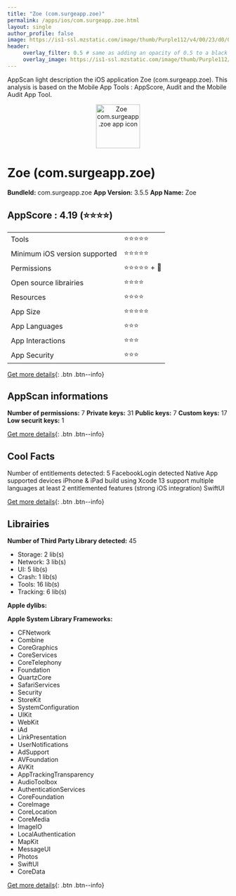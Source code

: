 ```yaml
---
title: "Zoe (com.surgeapp.zoe)"
permalink: /apps/ios/com.surgeapp.zoe.html
layout: single
author_profile: false
image: https://is1-ssl.mzstatic.com/image/thumb/Purple112/v4/00/23/d0/0023d0fe-268c-6d9e-5caf-7c897ca85f62/AppIcon-0-1x_U007emarketing-0-7-0-85-220.jpeg/512x512bb.jpg
header: 
     overlay_filter: 0.5 # same as adding an opacity of 0.5 to a black background
     overlay_image: https://is1-ssl.mzstatic.com/image/thumb/Purple112/v4/00/23/d0/0023d0fe-268c-6d9e-5caf-7c897ca85f62/AppIcon-0-1x_U007emarketing-0-7-0-85-220.jpeg/512x512bb.jpg
---
```

AppScan light description the iOS application Zoe (com.surgeapp.zoe). This analysis is based on the Mobile App Tools : AppScore, Audit and the Mobile Audit App Tool.

  
  
<div style="text-align: center;"><img src="https://is1-ssl.mzstatic.com/image/thumb/Purple112/v4/00/23/d0/0023d0fe-268c-6d9e-5caf-7c897ca85f62/AppIcon-0-1x_U007emarketing-0-7-0-85-220.jpeg/512x512bb.jpg" width="100" height="100" alt="Zoe com.surgeapp.zoe app icon"></div>  
  
# Zoe (com.surgeapp.zoe)

**BundleId:** com.surgeapp.zoe
**App Version:** 3.5.5
**App Name:** Zoe


## AppScore : 4.19 (⭐️⭐️⭐️⭐️) 

<table>
<tr><td> Tools </td><td> ⭐️⭐️⭐️⭐️⭐️ </td></tr>
<tr><td> Minimum iOS version supported </td><td> ⭐️⭐️⭐️⭐️⭐️ </td></tr>
<tr><td> Permissions </td><td> ⭐️⭐️⭐️⭐️⭐️ + 🌟 </td></tr>
<tr><td> Open source librairies </td><td> ⭐️⭐️⭐️⭐️ </td></tr>
<tr><td> Resources </td><td> ⭐️⭐️⭐️⭐️ </td></tr>
<tr><td> App Size </td><td> ⭐️⭐️⭐️⭐️⭐️ </td></tr>
<tr><td> App Languages </td><td> ⭐️⭐️⭐️ </td></tr>
<tr><td> App Interactions </td><td> ⭐️⭐️⭐️ </td></tr>
<tr><td> App Security </td><td> ⭐️⭐️⭐️ </td></tr>
</table>

[Get more details](/pricing.html){: .btn .btn--info}  
  
## AppScan informations 

**Number of permissions:** 7
**Private keys:** 31
**Public keys:** 7
**Custom keys:** 17
**Low securit keys:** 1
  
[Get more details](/pricing.html){: .btn .btn--info}

## Cool Facts

Number of entitlements detected: 5
FacebookLogin detected
Native App
supported devices iPhone & iPad
build using Xcode 13
support multiple languages
at least 2 entitlemented features (strong iOS integration)
SwiftUI
  
[Get more details](/pricing.html){: .btn .btn--info}

## Librairies 
**Number of Third Party Library detected:** 45
- Storage: 2 lib(s)
- Network: 3 lib(s)
- UI: 5 lib(s)
- Crash: 1 lib(s)
- Tools: 16 lib(s)
- Tracking: 6 lib(s)

**Apple dylibs:**


**Apple System Library Frameworks:**
- CFNetwork
- Combine
- CoreGraphics
- CoreServices
- CoreTelephony
- Foundation
- QuartzCore
- SafariServices
- Security
- StoreKit
- SystemConfiguration
- UIKit
- WebKit
- iAd
- LinkPresentation
- UserNotifications
- AdSupport
- AVFoundation
- AVKit
- AppTrackingTransparency
- AudioToolbox
- AuthenticationServices
- CoreFoundation
- CoreImage
- CoreLocation
- CoreMedia
- ImageIO
- LocalAuthentication
- MapKit
- MessageUI
- Photos
- SwiftUI
- CoreData


  
[Get more details](/pricing.html){: .btn .btn--info}

